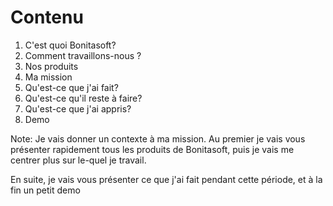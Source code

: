 # Contenu

1. C'est quoi Bonitasoft?
2. Comment travaillons-nous ?
3. Nos produits
4. Ma mission
5. Qu'est-ce que j'ai fait?
6. Qu'est-ce qu'il reste à faire?
7. Qu'est-ce que j'ai appris?
8. Demo

Note:
Je vais donner un contexte à ma mission. Au premier je vais vous présenter rapidement tous les produits de Bonitasoft, puis je vais me centrer plus sur le-quel je travail.

En suite, je vais vous présenter ce que j'ai fait pendant cette période, et à la fin un petit demo
